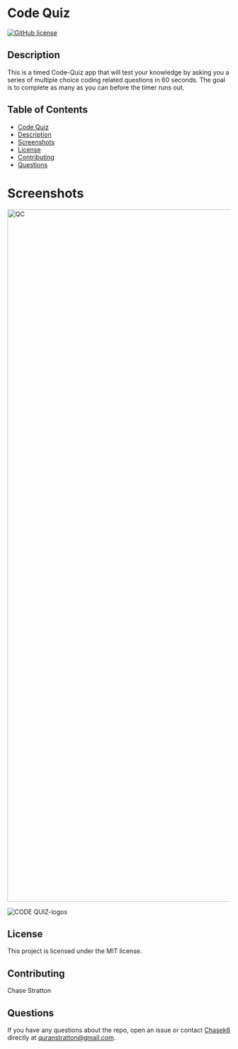 
# Code Quiz
[![GitHub license](https://img.shields.io/badge/license-MIT-blue.svg)](https://github.com/Chasek6/code-quiz)
## Description
This is a timed Code-Quiz app that will test your knowledge by asking you a series of multiple choice coding related questions in 60 seconds. The goal is to complete as many as you can before the timer runs out. 
## Table of Contents 
  - [Code Quiz](#code-quiz)
  - [Description](#description)
  - [Screenshots](#screenshots)
  - [License](#license)
  - [Contributing](#contributing)
  - [Questions](#questions)




# Screenshots
<img width="1559" alt="QC" src="https://user-images.githubusercontent.com/108581086/192925842-32bb9607-8d71-4501-80e5-363ffbba3f2b.png">

![CODE QUIZ-logos](https://user-images.githubusercontent.com/108581086/192953872-2350309e-a915-4ad8-ad9f-4c20830a89cb.jpeg)





## License
This project is licensed under the MIT license.


## Contributing
Chase Stratton  

## Questions
If you have any questions about the repo, open an issue or contact [Chasek6](undefined) directly at quranstratton@gmail.com.
